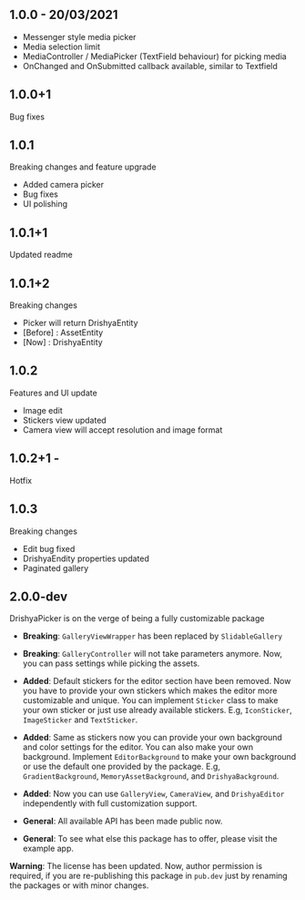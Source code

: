 ## 1.0.0 - 20/03/2021

* Messenger style media picker 
* Media selection limit
* MediaController / MediaPicker (TextField behaviour) for picking media    
* OnChanged and OnSubmitted callback available, similar to Textfield

## 1.0.0+1
Bug fixes

## 1.0.1 
Breaking changes and feature upgrade

* Added camera picker
* Bug fixes
* UI polishing

## 1.0.1+1 
Updated readme

## 1.0.1+2
Breaking changes 

* Picker will return DrishyaEntity
* [Before] : AssetEntity
* [Now]    : DrishyaEntity

## 1.0.2
Features and UI update

* Image edit
* Stickers view updated
* Camera view will accept resolution and image format

## 1.0.2+1 - 
Hotfix

## 1.0.3
Breaking changes

* Edit bug fixed 
* DrishyaEndity properties updated
* Paginated gallery

## 2.0.0-dev 
DrishyaPicker is on the verge of being a fully customizable package 

- **Breaking**: `GalleryViewWrapper` has been replaced by `SlidableGallery`
- **Breaking**: `GalleryController` will not take parameters anymore. Now, you can pass settings while picking the assets.
- **Added**: Default stickers for the editor section have been removed. Now you have to provide your own stickers which makes the editor more customizable and unique. You can implement `Sticker` class to make your own sticker or just use already available stickers. E.g, `IconSticker`, `ImageSticker` and `TextSticker`. 
- **Added**: Same as stickers now you can provide your own background and color settings for the editor. You can also make your own background. Implement `EditorBackground` to make your own background or use the default one provided by the package. E.g, `GradientBackground`, `MemoryAssetBackground`, and 
`DrishyaBackground`.
- **Added**: Now you can use `GalleryView`, `CameraView`, and `DrishyaEditor` independently with full customization support.

- **General**: All available API has been made public now.
- **General**: To see what else this package has to offer, please visit the example app.

**Warning**: The license has been updated. Now, author permission is required, if you are re-publishing this package in `pub.dev` just by renaming the packages or with minor changes.  
